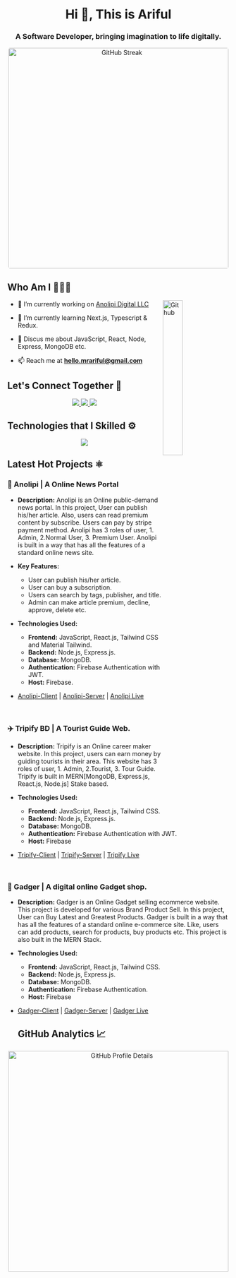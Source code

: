 <h1 align="center">Hi 👋, This is Ariful</h1>  
<h3 align="center">A Software Developer, bringing imagination to life digitally.</h3>

<div align="center">
  <a href="https://git.io/streak-stats" target="_blank">
    <img src="https://streak-stats.demolab.com?user=hellomrariful&theme=algolia&border_radius=4.3&card_width=500" alt="GitHub Streak" style="border-radius: 4.3px; width: 500px;">
  </a>
</div>

<h2> Who Am I 🙋🏻‍♂️ </h2>
<img width="30%" align="right" alt="Github" src="https://i.pinimg.com/originals/e8/f4/53/e8f453469a3ec97ecd354df465d73913.gif" />

- 🔭 I’m currently working on [Anolipi Digital LLC](https://www.anolipidigital.com/)

- 🌱 I’m currently learning Next.js, Typescript & Redux.

- 💬 Discus me about JavaScript, React, Node, Express, MongoDB etc.
- 📫 Reach me at **hello.mrariful@gmail.com**

<h2>Let's Connect Together 📲</h2>  
<p align="center" gap="2px">
  <a href="https://www.linkedin.com/in/hellomrariful/">
    <img src="https://skillicons.dev/icons?i=linkedin" />
  </a>
  <a href="https://twitter.com/hellomrariful">
    <img src="https://skillicons.dev/icons?i=twitter" />
  </a>
  <a href="https://www.instagram.com/hellomrariful">
    <img src="https://skillicons.dev/icons?i=instagram" />
  </a>
</p>
  
<h2>Technologies that I Skilled ⚙️ </h2>

<p align="center">
    <img src="https://skillicons.dev/icons?i=html,css,js,react,tailwind,bootstrap,firebase,nodejs,express,mongodb&perline=5" />
</p>

  <h2>Latest Hot Projects ⚛️ </h2>

### 📰 Anolipi | A Online News Portal

- **Description:** Anolipi is an Online public-demand news portal. In this project, User can publish his/her article. Also, users can read premium content by subscribe. Users can pay by stripe payment method. Anolipi has 3 roles of user, 1. Admin, 2.Normal User, 3. Premium User. Anolipi is built in a way that has all the features of a standard online news site.
- **Key Features:**
  - User can publish his/her article.
  - User can buy a subscription.
  - Users can search by tags, publisher, and title.
  - Admin can make article premium, decline, approve, delete etc.

- **Technologies Used:**

  - **Frontend:** JavaScript, React.js, Tailwind CSS and Material Tailwind.
  - **Backend:** Node.js, Express.js.
  - **Database:** MongoDB.
  - **Authentication:** Firebase Authentication with JWT.
  - **Host:** Firebase.

- [Anolipi-Client](https://github.com/hellomrariful/Anolipi-Client?tab=readme-ov-file) | [Anolipi-Server](https://github.com/hellomrariful/Anolipi-Server) | [Anolipi Live](https://anolipi.web.app/)

<br>

### ✈️ Tripify BD | A Tourist Guide Web.

- **Description:** Tripify is an Online career maker website. In this project, users can earn money by guiding tourists in their area. This website has 3 roles of user, 1. Admin, 2.Tourist, 3. Tour Guide. Tripify is built in MERN[MongoDB, Express.js, React.js, Node.js] Stake based.

- **Technologies Used:**

  - **Frontend:** JavaScript, React.js, Tailwind CSS.
  - **Backend:** Node.js, Express.js.
  - **Database:** MongoDB.
  - **Authentication:** Firebase Authentication with JWT.
  - **Host:** Firebase

- [Tripify-Client](https://github.com/hellomrariful/Tripify-Client) |
  [Tripify-Server](https://github.com/hellomrariful/Tripify-Server) | [Tripify Live](https://tripifybd.web.app/)

<br>

### 🛒 Gadger | A digital online Gadget shop.

- **Description:** Gadger is an Online Gadget selling ecommerce website. This project is developed for various Brand Product Sell. In this project, User can Buy Latest and Greatest Products. Gadger is built in a way that has all the features of a standard online e-commerce site. Like, users can add products, search for products, buy products etc. This project is also built in the MERN Stack.

- **Technologies Used:**

  - **Frontend:** JavaScript, React.js, Tailwind CSS.
  - **Backend:** Node.js, Express.js.
  - **Database:** MongoDB.
  - **Authentication:** Firebase Authentication.
  - **Host:** Firebase

- [Gadger-Client](https://github.com/hellomrariful/Gadger-Store-Client) |
[Gadger-Server](https://github.com/hellomrariful/Gadger-Store-Server) | [Gadger Live](https://gadgerbd.web.app/)

  <h2>GitHub Analytics 📈 </h2>

<div align="center">
  <img style="height: auto; width: 500px; border-radius: 2px; border: 1px solid #ffffff; margin-top: 10px; display: block;" src="https://github-profile-summary-cards.vercel.app/api/cards/profile-details?username=hellomrariful&theme=algolia&border_radius=4.3&card_width=500" alt="GitHub Profile Details" />
</div>
